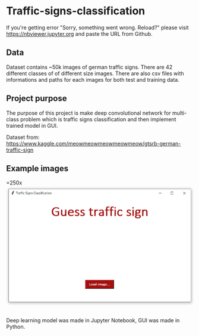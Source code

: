 # Traffic-signs-classification
If you're getting error "Sorry, something went wrong. Reload?" please visit https://nbviewer.jupyter.org and paste the URL from Github.

## Data
Dataset contains ~50k images of german traffic signs. There are 42 different classes of of different size images. There are also csv files with informations and paths for each images for both test and training data.

## Project purpose
The purpose of this project is make deep convolutional network for multi-class problem which is traffic signs classification and then implement trained model in GUI.

Dataset from: https://www.kaggle.com/meowmeowmeowmeowmeow/gtsrb-german-traffic-sign
## Example images
=250x
![alt text](https://github.com/emilprzygonski/Traffic-signs-classification/blob/main/Example%20images/GUI_1.png?=250x)

##
Deep learning model was made in Jupyter Notebook, GUI was made in Python.
